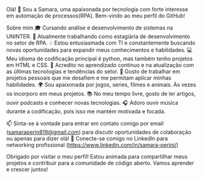 Olá! 👋
Sou a Samara, uma apaixonada por tecnologia com forte interesse em automação de processos(RPA). Bem-vindo ao meu perfil do GitHub!

Sobre mim
🎓 Cursando análise e desenvolvimento de sistemas na UNINTER.
💼 Atualmente trabalhando como estagiária de desenvolvimento no setor de RPA.
💡 Estou entusiasmada com TI e constantemente buscando novas oportunidades para expandir meus conhecimentos e habilidades.
💻 Meu idioma de codificação principal é python, mas também tenho projetos em HTML e CSS.
🌱 Acredito no aprendizado contínuo e na atualização com as últimas tecnologias e tendências do setor.
🚀 Gosto de trabalhar em projetos pessoais que me desafiem e me permitam aplicar minhas habilidades.
🌍 Sou apaixonada por jogos, series, filmes e animais. Às vezes os incorporo em meus projetos.
📚 No meu tempo livre, gosto de ler artigos, ouvir podcasts e conhecer novas tecnologias.
🎧 Adoro ouvir música durante a codificação, pois isso me mantém motivada e focada.


📫 Sinta-se à vontade para entrar em contato comigo por email (samaraperin819@gmail.com) para discutir oportunidades de colaboração ou apenas para dizer olá!
🔗 Conecte-se comigo no LinkedIn para networking profissional (https://www.linkedin.com/in/samara-perini/)

Obrigado por visitar o meu perfil! Estou animada para compartilhar meus projetos e contribuir para a comunidade de código aberto. Vamos aprender e crescer juntos!
